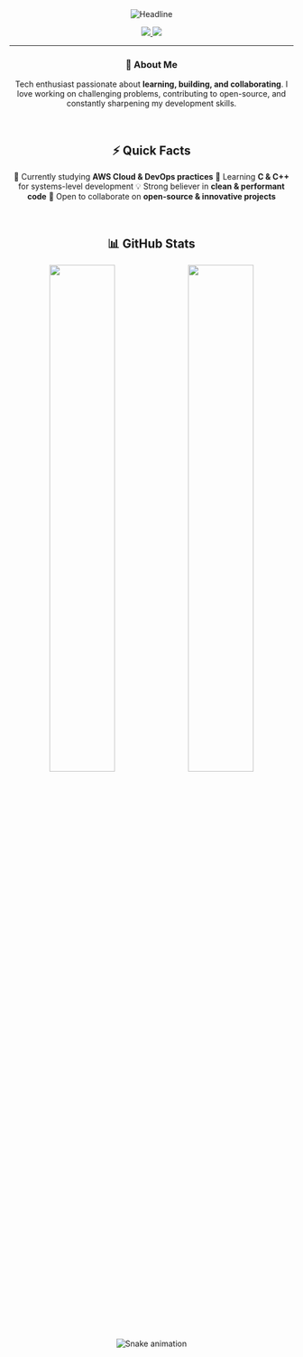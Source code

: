<div align="center">

  <!-- Typing SVG -->
  <img src="https://readme-typing-svg.herokuapp.com?font=Fira+Code&pause=1000&color=6FDA44&center=true&vCenter=true&width=600&lines=Hi+there,+I'm+João+👋;Software+Developer;C/C+++|+Java+|+JavaScript;Clean+Code+%26+High+Performance" alt="Headline" />

  <!-- Badges -->
  <p>
    <a href="https://gitlab.com/joaoatpre" target="_blank">
      <img src="https://img.shields.io/badge/GitLab-330F63?style=for-the-badge&logo=gitlab&logoColor=white" />
    </a>
    <a href="https://instagram.com/jao.antpre" target="_blank">
      <img src="https://img.shields.io/badge/Instagram-E4405F?style=for-the-badge&logo=instagram&logoColor=white" />
    </a>
  </p>

  <hr/>

  <!-- About Me -->
  ### 🚀 About Me
  Tech enthusiast passionate about **learning, building, and collaborating**.
  I love working on challenging problems, contributing to open-source, and constantly sharpening my development skills.

  <br/>

  <!-- Quick Facts -->
  ## ⚡ Quick Facts
  🔭 Currently studying **AWS Cloud & DevOps practices**
  🌱 Learning **C & C++** for systems-level development
  💡 Strong believer in **clean & performant code**
  🤝 Open to collaborate on **open-source & innovative projects**

  <br/>

  <!-- GitHub Stats -->
  ## 📊 GitHub Stats
  <div align="center">
    <img src="https://github-readme-stats.vercel.app/api?username=joaoatpre&show_icons=true&include_all_commits=true&count_private=true&hide_border=true&title_color=6FDA44&icon_color=6FDA44&text_color=FFFFFF&bg_color=0D1117" width="48%"/>
    <img src="https://github-readme-stats.vercel.app/api/top-langs?username=joaoatpre&layout=compact&hide_border=true&title_color=6FDA44&text_color=FFFFFF&bg_color=0D1117" width="48%"/>
  </div>

  <br/>

  <!-- Snake animation -->
  ![Snake animation](https://github.com/joaoatpre/joaoatpre/blob/output/github-contribution-grid-snake.svg)

</div>

